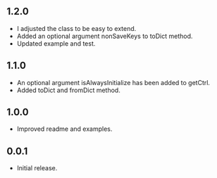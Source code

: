 ## 1.2.0
* I adjusted the class to be easy to extend.
* Added an optional argument nonSaveKeys to toDict method.
* Updated example and test.

## 1.1.0
* An optional argument isAlwaysInitialize has been added to getCtrl.
* Added toDict and fromDict method.

## 1.0.0
* Improved readme and examples.

## 0.0.1
* Initial release.
